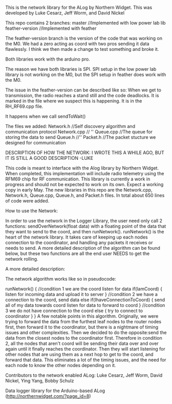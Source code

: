 This is the network library for the ALog by Northern Widget. This was developed
by Luke Cesarz, Jeff Worm, and David Nickel

This repo contains 2 branches:
master                      //Implemented with low power lab lib
feather-version             //Implemented with feather

The feather-version branch is the version of the code that was working on the
M0. We had a zero acting as coord with two pros sending it data flawlessly.
I think we then made a change to test something and broke it.

Both libraries work with the arduino pro.

The reason we have both libraries is SPI. SPI setup in the low power lab library
is not working on the M0, but the SPI setup in feather does work with the M0.

The issue in the feather-version can be described like so:
When we get to transmission, the radio reaches a stand still and the code
deadlocks. It is marked in the file where we suspect this is happening. It is in
the RH_RF69.cpp file.

It happens when we call sendToWait()


The files we added:
Network.h           //Self discovery algorithm and communication protocol
Network.cpp         // ''
Queue.cpp           //The queue for storing the data to send
Queue.h             //''
Packet.h            //The packet stucture we designed for communication



DESCRIPTION OF HOW THE NETWORK: I WROTE THIS A WHILE AGO, BUT IT IS STILL A GOOD
DESCRIPTION -LUKE

This code is meant to interface with the Alog library by Northern Widget. When
completed, this implementation will include radio telemetry using the RFM69 chip
for RF communication. This library is currently a work in progress and should
not be expected to work on its own. Expect a working copy in early May.
The new libraries in this repo are the Network.cpp, Network.h, Queue.cpp,
Queue.h, and Packet.h files. In total about 650 lines of code were added.

How to use the Network:

In order to use the network in the Logger Library, the user need only call 2
functions: sendOverNetwork(float data) with a floating point of the data that
they want to send to the coord, and then runNetwork(). runNetwork() is the
heart of the network library. It takes care of keeping up each nodes connection
to the coordinator, and handling any packets it receives or needs to send. A 
more detailed description of the algorithm can be found below, but these two
functions are all the end user NEEDS to get the network rolling.

A more detailed description:

The network algorithm works like so in pseudocode:

runNetwork()
{
	//condition 1 we are the coord listen for data
	if(IamCoord)
	{
		listen for incoming data and upload it to server
	}
	//condition 2 we have a connection to the coord, send data
	else if(IhaveConnectionToCoord)
	{
		send all of my data towards coord
		listen for data to forward to coord
	}
	//condition 3 we do not have connection to the coord
	else
	{
		try to connect to coordinator
	}
}
A few notable points in this algorithm. Originally, we were trying to forward
the data from the furthest leaf nodes to the router nodes first, then forward it
to the coordinator, but there is a nightmare of timing issues and other
complexities. Then we decided to do the opposite:send the data from the closest
nodes to the coordinator first. Therefore in condition 2, all the nodes that
aren't coord will be sending their data over and over again until it finally
reaches the coordinator. Then they will start listening for other nodes that
are using them as a next hop to get to the coord, and forward that data. This
eliminates a lot of the timing issues, and the need for each node to know the
other nodes depending on it.


Contributors to the network enabled ALog: Luke Cesarz, Jeff Worm, David Nickel,
Ying Yang, Bobby Schulz

Data logger library for the Arduino-based ALog (http://northernwidget.com/?page_id=8)
